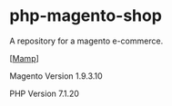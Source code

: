 # php-magento-shop

A repository for a magento e-commerce.

[[Mamp](https://www.mamp.info/)]

Magento Version 1.9.3.10

PHP Version 7.1.20